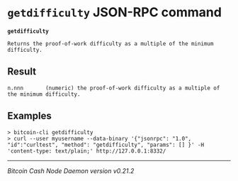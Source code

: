 `getdifficulty` JSON-RPC command
================================

**`getdifficulty`**

```
Returns the proof-of-work difficulty as a multiple of the minimum difficulty.
```

Result
------

```
n.nnn       (numeric) the proof-of-work difficulty as a multiple of the minimum difficulty.
```

Examples
--------

```
> bitcoin-cli getdifficulty 
> curl --user myusername --data-binary '{"jsonrpc": "1.0", "id":"curltest", "method": "getdifficulty", "params": [] }' -H 'content-type: text/plain;' http://127.0.0.1:8332/
```

***

*Bitcoin Cash Node Daemon version v0.21.2*

